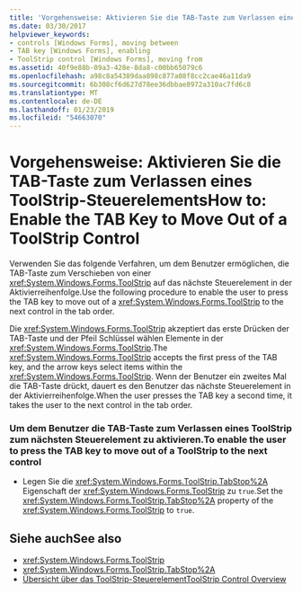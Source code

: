```yaml
---
title: 'Vorgehensweise: Aktivieren Sie die TAB-Taste zum Verlassen eines ToolStrip-Steuerelements'
ms.date: 03/30/2017
helpviewer_keywords:
- controls [Windows Forms], moving between
- TAB key [Windows Forms], enabling
- ToolStrip control [Windows Forms], moving from
ms.assetid: 40f9e88b-09a3-428e-8da8-c00bb65079c6
ms.openlocfilehash: a98c8a54389daa898c877a08f8cc2cae46a11da9
ms.sourcegitcommit: 6b308cf6d627d78ee36dbbae8972a310ac7fd6c8
ms.translationtype: MT
ms.contentlocale: de-DE
ms.lasthandoff: 01/23/2019
ms.locfileid: "54663070"
---
```

# <a name="how-to-enable-the-tab-key-to-move-out-of-a-toolstrip-control"></a><span data-ttu-id="797db-102">Vorgehensweise: Aktivieren Sie die TAB-Taste zum Verlassen eines ToolStrip-Steuerelements</span><span class="sxs-lookup"><span data-stu-id="797db-102">How to: Enable the TAB Key to Move Out of a ToolStrip Control</span></span>
<span data-ttu-id="797db-103">Verwenden Sie das folgende Verfahren, um dem Benutzer ermöglichen, die TAB-Taste zum Verschieben von einer <xref:System.Windows.Forms.ToolStrip> auf das nächste Steuerelement in der Aktivierreihenfolge.</span><span class="sxs-lookup"><span data-stu-id="797db-103">Use the following procedure to enable the user to press the TAB key to move out of a <xref:System.Windows.Forms.ToolStrip> to the next control in the tab order.</span></span>  
  
 <span data-ttu-id="797db-104">Die <xref:System.Windows.Forms.ToolStrip> akzeptiert das erste Drücken der TAB-Taste und der Pfeil Schlüssel wählen Elemente in der <xref:System.Windows.Forms.ToolStrip>.</span><span class="sxs-lookup"><span data-stu-id="797db-104">The <xref:System.Windows.Forms.ToolStrip> accepts the first press of the TAB key, and the arrow keys select items within the <xref:System.Windows.Forms.ToolStrip>.</span></span> <span data-ttu-id="797db-105">Wenn der Benutzer ein zweites Mal die TAB-Taste drückt, dauert es den Benutzer das nächste Steuerelement in der Aktivierreihenfolge.</span><span class="sxs-lookup"><span data-stu-id="797db-105">When the user presses the TAB key a second time, it takes the user to the next control in the tab order.</span></span>  
  
### <a name="to-enable-the-user-to-press-the-tab-key-to-move-out-of-a-toolstrip-to-the-next-control"></a><span data-ttu-id="797db-106">Um dem Benutzer die TAB-Taste zum Verlassen eines ToolStrip zum nächsten Steuerelement zu aktivieren.</span><span class="sxs-lookup"><span data-stu-id="797db-106">To enable the user to press the TAB key to move out of a ToolStrip to the next control</span></span>  
  
-   <span data-ttu-id="797db-107">Legen Sie die <xref:System.Windows.Forms.ToolStrip.TabStop%2A> Eigenschaft der <xref:System.Windows.Forms.ToolStrip> zu `true`.</span><span class="sxs-lookup"><span data-stu-id="797db-107">Set the <xref:System.Windows.Forms.ToolStrip.TabStop%2A> property of the <xref:System.Windows.Forms.ToolStrip> to `true`.</span></span>  
  
## <a name="see-also"></a><span data-ttu-id="797db-108">Siehe auch</span><span class="sxs-lookup"><span data-stu-id="797db-108">See also</span></span>
- <xref:System.Windows.Forms.ToolStrip>
- <xref:System.Windows.Forms.ToolStrip.TabStop%2A>
- [<span data-ttu-id="797db-109">Übersicht über das ToolStrip-Steuerelement</span><span class="sxs-lookup"><span data-stu-id="797db-109">ToolStrip Control Overview</span></span>](../../../../docs/framework/winforms/controls/toolstrip-control-overview-windows-forms.md)
